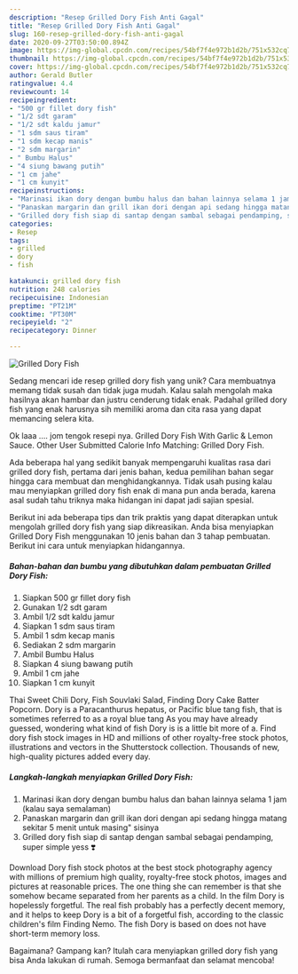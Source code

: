 ```yaml
---
description: "Resep Grilled Dory Fish Anti Gagal"
title: "Resep Grilled Dory Fish Anti Gagal"
slug: 160-resep-grilled-dory-fish-anti-gagal
date: 2020-09-27T03:50:00.894Z
image: https://img-global.cpcdn.com/recipes/54bf7f4e972b1d2b/751x532cq70/grilled-dory-fish-foto-resep-utama.jpg
thumbnail: https://img-global.cpcdn.com/recipes/54bf7f4e972b1d2b/751x532cq70/grilled-dory-fish-foto-resep-utama.jpg
cover: https://img-global.cpcdn.com/recipes/54bf7f4e972b1d2b/751x532cq70/grilled-dory-fish-foto-resep-utama.jpg
author: Gerald Butler
ratingvalue: 4.4
reviewcount: 14
recipeingredient:
- "500 gr fillet dory fish"
- "1/2 sdt garam"
- "1/2 sdt kaldu jamur"
- "1 sdm saus tiram"
- "1 sdm kecap manis"
- "2 sdm margarin"
- " Bumbu Halus"
- "4 siung bawang putih"
- "1 cm jahe"
- "1 cm kunyit"
recipeinstructions:
- "Marinasi ikan dory dengan bumbu halus dan bahan lainnya selama 1 jam (kalau saya semalaman)"
- "Panaskan margarin dan grill ikan dori dengan api sedang hingga matang sekitar 5 menit untuk masing&#34; sisinya"
- "Grilled dory fish siap di santap dengan sambal sebagai pendamping, super simple yess ❣️"
categories:
- Resep
tags:
- grilled
- dory
- fish

katakunci: grilled dory fish 
nutrition: 248 calories
recipecuisine: Indonesian
preptime: "PT21M"
cooktime: "PT30M"
recipeyield: "2"
recipecategory: Dinner

---
```



![Grilled Dory Fish](https://img-global.cpcdn.com/recipes/54bf7f4e972b1d2b/751x532cq70/grilled-dory-fish-foto-resep-utama.jpg)

Sedang mencari ide resep grilled dory fish yang unik? Cara membuatnya memang tidak susah dan tidak juga mudah. Kalau salah mengolah maka hasilnya akan hambar dan justru cenderung tidak enak. Padahal grilled dory fish yang enak harusnya sih memiliki aroma dan cita rasa yang dapat memancing selera kita.

Ok laaa …. jom tengok resepi nya. Grilled Dory Fish With Garlic &amp; Lemon Sauce. Other User Submitted Calorie Info Matching: Grilled Dory Fish.

Ada beberapa hal yang sedikit banyak mempengaruhi kualitas rasa dari grilled dory fish, pertama dari jenis bahan, kedua pemilihan bahan segar hingga cara membuat dan menghidangkannya. Tidak usah pusing kalau mau menyiapkan grilled dory fish enak di mana pun anda berada, karena asal sudah tahu triknya maka hidangan ini dapat jadi sajian spesial.


Berikut ini ada beberapa tips dan trik praktis yang dapat diterapkan untuk mengolah grilled dory fish yang siap dikreasikan. Anda bisa menyiapkan Grilled Dory Fish menggunakan 10 jenis bahan dan 3 tahap pembuatan. Berikut ini cara untuk menyiapkan hidangannya.

<!--inarticleads1-->

##### Bahan-bahan dan bumbu yang dibutuhkan dalam pembuatan Grilled Dory Fish:

1. Siapkan 500 gr fillet dory fish
1. Gunakan 1/2 sdt garam
1. Ambil 1/2 sdt kaldu jamur
1. Siapkan 1 sdm saus tiram
1. Ambil 1 sdm kecap manis
1. Sediakan 2 sdm margarin
1. Ambil  Bumbu Halus
1. Siapkan 4 siung bawang putih
1. Ambil 1 cm jahe
1. Siapkan 1 cm kunyit


Thai Sweet Chili Dory, Fish Souvlaki Salad, Finding Dory Cake Batter Popcorn. Dory is a Paracanthurus hepatus, or Pacific blue tang fish, that is sometimes referred to as a royal blue tang As you may have already guessed, wondering what kind of fish Dory is is a little bit more of a. Find dory fish stock images in HD and millions of other royalty-free stock photos, illustrations and vectors in the Shutterstock collection. Thousands of new, high-quality pictures added every day. 

<!--inarticleads2-->

##### Langkah-langkah menyiapkan Grilled Dory Fish:

1. Marinasi ikan dory dengan bumbu halus dan bahan lainnya selama 1 jam (kalau saya semalaman)
1. Panaskan margarin dan grill ikan dori dengan api sedang hingga matang sekitar 5 menit untuk masing&#34; sisinya
1. Grilled dory fish siap di santap dengan sambal sebagai pendamping, super simple yess ❣️


Download Dory fish stock photos at the best stock photography agency with millions of premium high quality, royalty-free stock photos, images and pictures at reasonable prices. The one thing she can remember is that she somehow became separated from her parents as a child. In the film Dory is hopelessly forgetful. The real fish probably has a perfectly decent memory, and it helps to keep Dory is a bit of a forgetful fish, according to the classic children&#39;s film Finding Nemo. The fish Dory is based on does not have short-term memory loss. 

Bagaimana? Gampang kan? Itulah cara menyiapkan grilled dory fish yang bisa Anda lakukan di rumah. Semoga bermanfaat dan selamat mencoba!
